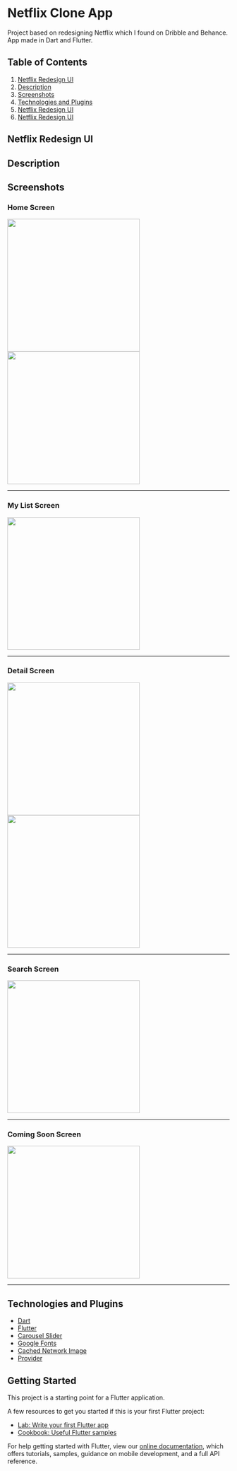 # Netflix Clone App

Project based on redesigning Netflix which I found on Dribble and Behance. App made in Dart and Flutter.

## Table of Contents
1. [Netflix Redesign UI](#netflix-redesign-ui)
2. [Description](#description)
3. [Screenshots](#screenshots)
4. [Technologies and Plugins](#technologies-and-plugins)
5. [Netflix Redesign UI](#netflix-redesign-ui)
6. [Netflix Redesign UI](#netflix-redesign-ui)

<a name="netflix-redesign-ui"></a>
## Netflix Redesign UI

<a name="description"></a>
## Description

<a name="screenshots"></a>
## Screenshots

### Home Screen

<img src="https://user-images.githubusercontent.com/71427558/158626863-4b10bcf1-8e58-4c4a-ae55-78f9d8c8129f.PNG" width="300"> <img src="https://user-images.githubusercontent.com/71427558/158628448-7d5e9590-e2f7-4877-8ec5-5761151a9494.PNG" width="300">

---

### My List Screen
<img src="https://user-images.githubusercontent.com/71427558/158628553-64f1b906-7266-4854-9775-011e3e1cb183.PNG" width="300">

---

### Detail Screen
<img src="https://user-images.githubusercontent.com/71427558/158628963-6e593160-2eb0-49eb-9b08-91774af7abc3.PNG" width="300"> <img src="https://user-images.githubusercontent.com/71427558/158629038-4dce2044-bd4a-4490-b8cd-bae185f9c323.PNG" width="300">

---

### Search Screen
<img src="https://user-images.githubusercontent.com/71427558/158627885-7575dcbc-49e6-4a44-a513-815b432f3750.PNG" width="300">

---

### Coming Soon Screen
<img src="https://user-images.githubusercontent.com/71427558/158627967-1656ca2a-55b8-47cd-afeb-c45203551ddc.PNG" width="300">

---

<a name="technologies-and-plugins"></a>
## Technologies and Plugins

* [Dart](https://dart.dev/) 
* [Flutter](https://flutter.dev/) 
* [Carousel Slider](https://pub.dev/packages/carousel_slider) 
* [Google Fonts](https://pub.dev/packages/google_fonts)
* [Cached Network Image](https://pub.dev/packages/cached_network_image)
* [Provider](https://pub.dev/packages/provider)

## Getting Started

This project is a starting point for a Flutter application.

A few resources to get you started if this is your first Flutter project:

- [Lab: Write your first Flutter app](https://flutter.dev/docs/get-started/codelab)
- [Cookbook: Useful Flutter samples](https://flutter.dev/docs/cookbook)

For help getting started with Flutter, view our
[online documentation](https://flutter.dev/docs), which offers tutorials,
samples, guidance on mobile development, and a full API reference.
